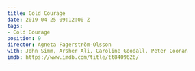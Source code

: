 ```yaml
---
title: Cold Courage
date: 2019-04-25 09:12:00 Z
tags:
- Cold Courage
position: 9
director: Agneta Fagerström-Olsson
with: John Simm, Arsher Ali, Caroline Goodall, Peter Coonan
imdb: https://www.imdb.com/title/tt8409626/
---
```


